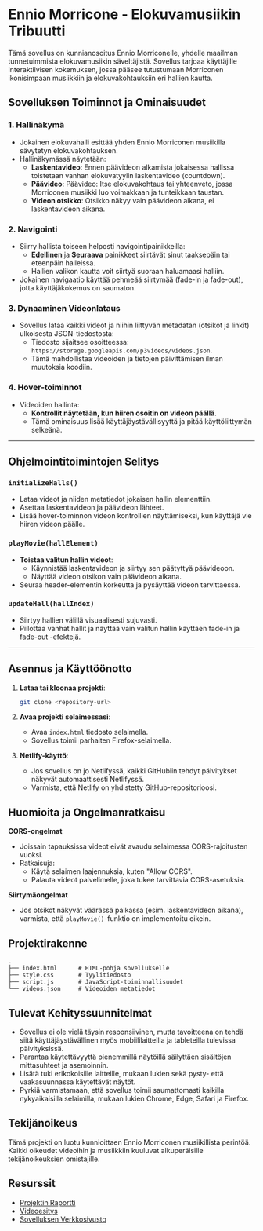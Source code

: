 # Ennio Morricone - Elokuvamusiikin Tribuutti

Tämä sovellus on kunnianosoitus Ennio Morriconelle, yhdelle maailman tunnetuimmista elokuvamusiikin säveltäjistä. Sovellus tarjoaa käyttäjille interaktiivisen kokemuksen, jossa pääsee tutustumaan Morriconen ikonisimpaan musiikkiin ja elokuvakohtauksiin eri hallien kautta.

## Sovelluksen Toiminnot ja Ominaisuudet

### 1. Hallinäkymä
- Jokainen elokuvahalli esittää yhden Ennio Morriconen musiikilla sävytetyn elokuvakohtauksen.
- Hallinäkymässä näytetään:
  - **Laskentavideo**: Ennen päävideon alkamista jokaisessa hallissa toistetaan vanhan elokuvatyylin laskentavideo (countdown).
  - **Päävideo**: Päävideo: Itse elokuvakohtaus tai yhteenveto, jossa Morriconen musiikki luo voimakkaan ja tunteikkaan taustan.
  - **Videon otsikko**: Otsikko näkyy vain päävideon aikana, ei laskentavideon aikana.

### 2. Navigointi
- Siirry hallista toiseen helposti navigointipainikkeilla:
  - **Edellinen** ja **Seuraava** painikkeet siirtävät sinut taaksepäin tai eteenpäin halleissa.
  - Hallien valikon kautta voit siirtyä suoraan haluamaasi halliin.
- Jokainen navigaatio käyttää pehmeää siirtymää (fade-in ja fade-out), jotta käyttäjäkokemus on saumaton.

### 3. Dynaaminen Videonlataus
- Sovellus lataa kaikki videot ja niihin liittyvän metadatan (otsikot ja linkit) ulkoisesta JSON-tiedostosta:
  - Tiedosto sijaitsee osoitteessa: `https://storage.googleapis.com/p3videos/videos.json`.
  - Tämä mahdollistaa videoiden ja tietojen päivittämisen ilman muutoksia koodiin.

### 4. Hover-toiminnot
- Videoiden hallinta:
  - **Kontrollit näytetään, kun hiiren osoitin on videon päällä**.
  - Tämä ominaisuus lisää käyttäjäystävällisyyttä ja pitää käyttöliittymän selkeänä.


---

## Ohjelmointitoimintojen Selitys

### `initializeHalls()`
- Lataa videot ja niiden metatiedot jokaisen hallin elementtiin.
- Asettaa laskentavideon ja päävideon lähteet.
- Lisää hover-toiminnon videon kontrollien näyttämiseksi, kun käyttäjä vie hiiren videon päälle.

### `playMovie(hallElement)`
- **Toistaa valitun hallin videot**:
  - Käynnistää laskentavideon ja siirtyy sen päätyttyä päävideoon.
  - Näyttää videon otsikon vain päävideon aikana.
- Seuraa header-elementin korkeutta ja pysäyttää videon tarvittaessa.

### `updateHall(hallIndex)`
- Siirtyy hallien välillä visuaalisesti sujuvasti.
- Piilottaa vanhat hallit ja näyttää vain valitun hallin käyttäen fade-in ja fade-out -efektejä.

---

## Asennus ja Käyttöönotto

1. **Lataa tai kloonaa projekti**:
   ```bash
   git clone <repository-url> 
   ```

2. **Avaa projekti selaimessasi**:
    - Avaa ```index.html``` tiedosto selaimella.
    - Sovellus toimii parhaiten Firefox-selaimella.

3. **Netlify-käyttö**:
    - Jos sovellus on jo Netlifyssä, kaikki GitHubiin tehdyt päivitykset näkyvät automaattisesti Netlifyssä.
    - Varmista, että Netlify on yhdistetty GitHub-repositorioosi.

## Huomioita ja Ongelmanratkaisu

**CORS-ongelmat**
- Joissain tapauksissa videot eivät avaudu selaimessa CORS-rajoitusten vuoksi.
- Ratkaisuja:
    - Käytä selaimen laajennuksia, kuten "Allow CORS".
    - Palauta videot palvelimelle, joka tukee tarvittavia CORS-asetuksia.

**Siirtymäongelmat**
- Jos otsikot näkyvät väärässä paikassa (esim. laskentavideon aikana), varmista, että ```playMovie()```-funktio on implementoitu oikein.

## Projektirakenne
```
.
├── index.html      # HTML-pohja sovellukselle
├── style.css       # Tyylitiedosto
├── script.js       # JavaScript-toiminnallisuudet
└── videos.json     # Videoiden metatiedot
```
## Tulevat Kehityssuunnitelmat

  - Sovellus ei ole vielä täysin responsiivinen, mutta tavoitteena on tehdä siitä     käyttäjäystävällinen myös mobiililaitteilla ja tableteilla tulevissa päivityksissä.
  - Parantaa käytettävyyttä pienemmillä näytöillä säilyttäen sisältöjen mittasuhteet ja asemoinnin.
  - Lisätä tuki erikokoisille laitteille, mukaan lukien sekä pysty- että vaakasuunnassa käytettävät näytöt.
  - Pyrkiä varmistamaan, että sovellus toimii saumattomasti kaikilla nykyaikaisilla selaimilla, mukaan lukien Chrome, Edge, Safari ja Firefox.
  
## Tekijänoikeus
Tämä projekti on luotu kunnioittaen Ennio Morriconen musiikillista perintöä. Kaikki oikeudet videoihin ja musiikkiin kuuluvat alkuperäisille tekijänoikeuksien omistajille.

## Resurssit
- [Projektin Raportti]()
- [Videoesitys]()
- [Sovelluksen Verkkosivusto]()